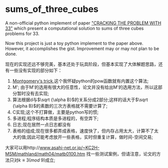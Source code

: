 # sums_of_three_cubes

A non-official python implement of paper ["CRACKING THE PROBLEM WITH 33"](https://people.maths.bris.ac.uk/~maarb/papers/cubesv1.pdf) which present a computational solution to sums of three cubes problems for 33.

Now this project is just a toy python implement to the paper above. However, it accomplishes the gist. Improvement may or may not plan to be done.

现在的实现还远不够完美，基本还处于玩具阶段，但基本实现了大体解题思路，还有一些没有实现的部分如下：

1. [Montgomery‘s trick](https://en.wikipedia.org/wiki/Montgomery_modular_multiplication),这个我怀疑python的pow函数就有内置这个算法;
2. M'; 由于M'的选用有很大的任意性，论文并没有给出M'的选用方法，所以这部分暂时没有去实现;
3. 算法根据d与$\sqrt {\alpha B}$的关系分成2部分;这样的话大于$\sqrt {\alpha B}$的素数的三次方表格就不需要计算了;
4. C实现;这个不打算做，主要是python写的惯;
5. 多进程;程序结构本质是多进程的，有空弄下;
6. 日志;现在居然一点日志都没有
7. 表格的组成;现在很多都弄成表格，速度快了，但内存占用太大，计算不了太大的值;因此可能考虑放开一些表格，实时但重复计算，做时间-空间交易;

大家可以用http://www.asahi-net.or.jp/~KC2H-MSM/mathland/math04/matb0100.htm 找一些测试案例，但请注意，论文的方法只对$k\equiv3(mod\;9)$成立;

